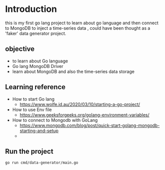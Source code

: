 # Introduction

this is my first go lang project
to learn about go language and then connect to MongoDB to inject a time-series data , could have been thought as a 'faker' data generator project.

## objective

- to learn about Go language
- Go lang MongoDB Driver
- learn about MongoDB and also the time-series data storage

## Learning reference

- How to start Go lang
  - https://www.wolfe.id.au/2020/03/10/starting-a-go-project/
- How to use Env file
  - https://www.geeksforgeeks.org/golang-environment-variables/
- How to connect to Mongodb with GoLang
  - https://www.mongodb.com/blog/post/quick-start-golang-mongodb-starting-and-setup
  - 

## Run the project

```bash
go run cmd/data-generator/main.go
```


